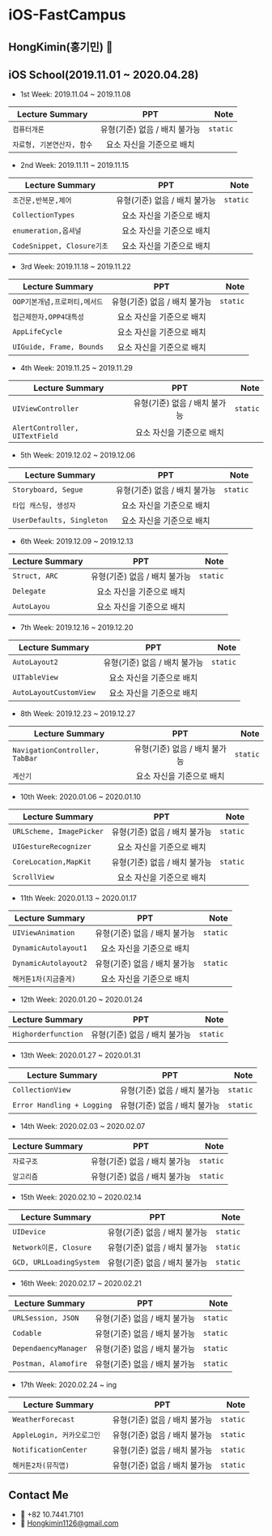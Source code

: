 # iOS-FastCampus
## HongKimin(홍기민) 
## iOS School(2019.11.01 ~ 2020.04.28)

- 1st Week: 2019.11.04 ~ 2019.11.08

| Lecture Summary | PPT | Note |
|---|:---:|---:|
| `컴퓨터개론` | 유형(기준) 없음 / 배치 불가능 | `static` |
| `자료형, 기본연산자, 함수` | 요소 자신을 기준으로 배치 |  |

- 2nd Week: 2019.11.11 ~ 2019.11.15

| Lecture Summary | PPT | Note |
|---|:---:|---:|
| `조건문,반복문,제어` | 유형(기준) 없음 / 배치 불가능 | `static` |
| `CollectionTypes` | 요소 자신을 기준으로 배치 |  |
| `enumeration,옵셔널` | 요소 자신을 기준으로 배치 |  |
| `CodeSnippet, Closure기초` | 요소 자신을 기준으로 배치 |  |

- 3rd Week: 2019.11.18 ~ 2019.11.22

| Lecture Summary | PPT | Note |
|---|:---:|---:|
| `OOP기본개념,프로퍼티,메서드` | 유형(기준) 없음 / 배치 불가능 | `static` |
| `접근제한자,OPP4대특성` | 요소 자신을 기준으로 배치 |  |
| `AppLifeCycle` | 요소 자신을 기준으로 배치 |  |
| `UIGuide, Frame, Bounds` | 요소 자신을 기준으로 배치 |  |

- 4th Week: 2019.11.25 ~ 2019.11.29

| Lecture Summary | PPT | Note |
|---|:---:|---:|
| `UIViewController` | 유형(기준) 없음 / 배치 불가능 | `static` |
| `AlertController, UITextField` | 요소 자신을 기준으로 배치 |  |

- 5th Week: 2019.12.02 ~ 2019.12.06

| Lecture Summary | PPT | Note |
|---|:---:|---:|
| `Storyboard, Segue` | 유형(기준) 없음 / 배치 불가능 | `static` |
| `타입 캐스팅, 생성자` | 요소 자신을 기준으로 배치 |  |
| `UserDefaults, Singleton` | 요소 자신을 기준으로 배치 |  |

- 6th Week: 2019.12.09 ~ 2019.12.13

| Lecture Summary | PPT | Note |
|---|:---:|---:|
| `Struct, ARC` | 유형(기준) 없음 / 배치 불가능 | `static` |
| `Delegate` | 요소 자신을 기준으로 배치 |  |
| `AutoLayou` | 요소 자신을 기준으로 배치 |  |

- 7th Week: 2019.12.16 ~ 2019.12.20

| Lecture Summary | PPT | Note |
|---|:---:|---:|
| `AutoLayout2` | 유형(기준) 없음 / 배치 불가능 | `static` |
| `UITableView` | 요소 자신을 기준으로 배치 |  |
| `AutoLayoutCustomView` | 요소 자신을 기준으로 배치 |  |

- 8th Week: 2019.12.23 ~ 2019.12.27

| Lecture Summary | PPT | Note |
|---|:---:|---:|
| `NavigationController, TabBar` | 유형(기준) 없음 / 배치 불가능 | `static` |
| `계산기` | 요소 자신을 기준으로 배치 |  |

- 10th Week: 2020.01.06 ~ 2020.01.10

| Lecture Summary | PPT | Note |
|---|:---:|---:|
| `URLScheme, ImagePicker` | 유형(기준) 없음 / 배치 불가능 | `static` |
| `UIGestureRecognizer` | 요소 자신을 기준으로 배치 |  |
| `CoreLocation,MapKit` | 유형(기준) 없음 / 배치 불가능 | `static` |
| `ScrollView` | 요소 자신을 기준으로 배치 |  |

- 11th Week: 2020.01.13 ~ 2020.01.17

| Lecture Summary | PPT | Note |
|---|:---:|---:|
| `UIViewAnimation` | 유형(기준) 없음 / 배치 불가능 | `static` |
| `DynamicAutolayout1` | 요소 자신을 기준으로 배치 |  |
| `DynamicAutolayout2` | 유형(기준) 없음 / 배치 불가능 | `static` |
| `해커톤1차(지금줄게)` | 요소 자신을 기준으로 배치 |  |

- 12th Week: 2020.01.20 ~ 2020.01.24

| Lecture Summary | PPT | Note |
|---|:---:|---:|
| `Highorderfunction` | 유형(기준) 없음 / 배치 불가능 | `static` |


- 13th Week: 2020.01.27 ~ 2020.01.31

| Lecture Summary | PPT | Note |
|---|:---:|---:|
| `CollectionView` | 유형(기준) 없음 / 배치 불가능 | `static` |
| `Error Handling + Logging` | 유형(기준) 없음 / 배치 불가능 | `static` |

- 14th Week: 2020.02.03 ~ 2020.02.07

| Lecture Summary | PPT | Note |
|---|:---:|---:|
| `자료구조` | 유형(기준) 없음 / 배치 불가능 | `static` |
| `알고리즘` | 유형(기준) 없음 / 배치 불가능 | `static` |

- 15th Week: 2020.02.10 ~ 2020.02.14

| Lecture Summary | PPT | Note |
|---|:---:|---:|
| `UIDevice` | 유형(기준) 없음 / 배치 불가능 | `static` |
| `Network이론, Closure` | 유형(기준) 없음 / 배치 불가능 | `static` |
| `GCD, URLLoadingSystem` | 유형(기준) 없음 / 배치 불가능 | `static` |

- 16th Week: 2020.02.17 ~ 2020.02.21

| Lecture Summary | PPT | Note |
|---|:---:|---:|
| `URLSession, JSON ` | 유형(기준) 없음 / 배치 불가능 | `static` |
| `Codable` | 유형(기준) 없음 / 배치 불가능 | `static` |
| `DependaencyManager` | 유형(기준) 없음 / 배치 불가능 | `static` |
| `Postman, Alamofire` | 유형(기준) 없음 / 배치 불가능 | `static` |

- 17th Week: 2020.02.24 ~ ing

| Lecture Summary | PPT | Note |
|---|:---:|---:|
| `WeatherForecast` | 유형(기준) 없음 / 배치 불가능 | `static` |
| `AppleLogin, 커카오로그인 ` | 유형(기준) 없음 / 배치 불가능 | `static` |
| `NotificationCenter` | 유형(기준) 없음 / 배치 불가능 | `static` |
| `해커톤2차(뮤직앱)` | 유형(기준) 없음 / 배치 불가능 | `static` |

## Contact Me
- 📱 +82 10.7441.7101
- 📧 Hongkimin1126@gmail.com

